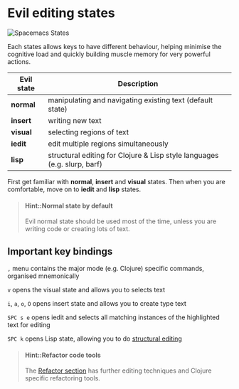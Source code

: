 # Evil editing states

![Spacemacs States](/spacemacs/images/spacemacs-states-vim.png)

Each states allows keys to have different behaviour, helping minimise the cognitive load and quickly building muscle memory for very powerful actions.

| Evil state | Description                                                              |
|------------|--------------------------------------------------------------------------|
| **normal** | manipulating and navigating existing text (default state)                |
| **insert** | writing new text                                                         |
| **visual** | selecting regions of text                                                |
| **iedit**  | edit multiple regions simultaneously                                     |
| **lisp**   | structural editing for Clojure & Lisp style languages (e.g. slurp, barf) |

First get familiar with **normal**, **insert** and **visual** states.  Then when you are comfortable, move on to **iedit** and **lisp** states.

> #### Hint::Normal state by default
> Evil normal state should be used most of the time, unless you are writing code or creating lots of text.


## Important key bindings

`,` menu contains the major mode (e.g. Clojure) specific commands, organised mnemonically

`v` opens the visual state and allows you to selects text

`i`, `a`, `o`, `O` opens insert state and allows you to create type text

`SPC s e` opens iedit and selects all matching instances of the highlighted text for editing

`SPC k` opens Lisp state, allowing you to do [structural editing](structural-editing/)


> #### Hint::Refactor code tools
> The [Refactor section](/refactor/) has further editing techniques and Clojure specific refactoring tools.
